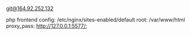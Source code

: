 git@164.92.252.132

php frontend config:  /etc/nginx/sites-enabled/default 
               root:  /var/www/html
         proxy_pass:  http://127.0.0.1:5577/;

